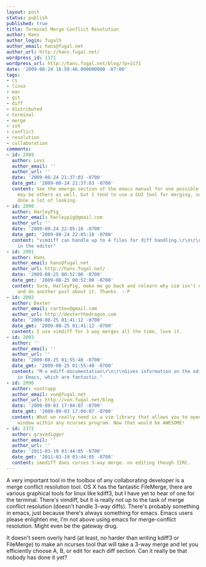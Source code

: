 ```yaml
---
layout: post
status: publish
published: true
title: Terminal Merge Conflict Resolution
author: Hans
author_login: fugalh
author_email: hans@fugal.net
author_url: http://hans.fugal.net/
wordpress_id: 1171
wordpress_url: http://hans.fugal.net/blog/?p=1171
date: '2009-08-24 16:50:46.000000000 -07:00'
tags:
- cs
- linux
- mac
- git
- diff
- distributed
- terminal
- merge
- ssh
- conflict
- resolution
- collaboration
comments:
- id: 2089
  author: Levi
  author_email: ''
  author_url: ''
  date: '2009-08-24 21:37:03 -0700'
  date_gmt: '2009-08-24 21:37:03 -0700'
  content: See the emerge section of the emacs manual for one possible emacs solution.  There
    may be others as well, but I tend to use a GUI tool for merging, so I haven't
    done a lot of looking.
- id: 2090
  author: HarleyPig
  author_email: harleypig@gmail.com
  author_url: ''
  date: '2009-08-24 22:05:10 -0700'
  date_gmt: '2009-08-24 22:05:10 -0700'
  content: "vimdiff can handle up to 4 files for diff handling.\r\n\r\n:h vimdiff
    in the editor"
- id: 2091
  author: Hans
  author_email: hans@fugal.net
  author_url: http://hans.fugal.net/
  date: '2009-08-25 00:52:00 -0700'
  date_gmt: '2009-08-25 00:52:00 -0700'
  content: Sure, HarleyPig, make me go back and relearn why vim isn't up to the task
    and do another post about it. Thanks. :-P
- id: 2092
  author: Dexter
  author_email: cartkev@gmail.com
  author_url: http://dexterthedragon.com
  date: '2009-08-25 01:41:12 -0700'
  date_gmt: '2009-08-25 01:41:12 -0700'
  content: I use vimdiff for 3 way merges all the time, love it.
- id: 2093
  author: ''
  author_email: ''
  author_url: ''
  date: '2009-08-25 01:55:40 -0700'
  date_gmt: '2009-08-25 01:55:40 -0700'
  content: "M-x ediff-documentation\r\n\r\nGives information on the ediff functions
    in Emacs, which are fantastic."
- id: 2096
  author: vontrapp
  author_email: von@fugal.net
  author_url: http://von.fugal.net/blog
  date: '2009-09-03 17:04:07 -0700'
  date_gmt: '2009-09-03 17:04:07 -0700'
  content: What we really need is a vim library that allows you to open up a vim pager
    window within any ncurses program. Now that would be AWESOME!
- id: 2372
  author: gravedigger
  author_email: ''
  author_url: ''
  date: '2011-03-19 03:44:05 -0700'
  date_gmt: '2011-03-19 03:44:05 -0700'
  content: imediff does curses 3-way merge. no editing though IIRC.
---
```

A very important tool in the toolbox of any collaborating developer is a merge conflict resolution tool. OS X has the fantastic FileMerge, there are various graphical tools for linux like kdiff3, but I have yet to hear of one for the terminal. There's vimdiff, but it is really not up to the task of merge conflict resolution (doesn't handle 3-way diffs). There's probably something in emacs, just because there's always something for emacs. Emacs users please enlighten me, I'm not above using emacs for merge-conflict resolution. Might even be the gateway drug.

It doesn't seem overly hard (at least, no harder than writing kdiff3 or FileMerge) to make an ncurses tool that will take a 3-way merge and let you efficiently choose A, B, or edit for each diff section. Can it really be that nobody has done it yet?
